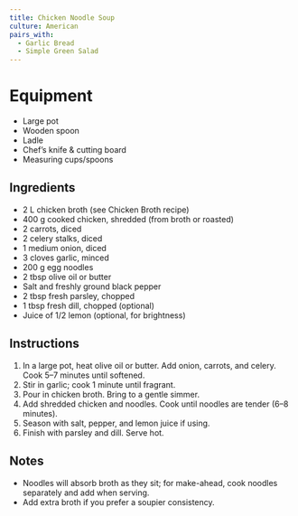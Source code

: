 ```yaml
---
title: Chicken Noodle Soup
culture: American
pairs_with:
  - Garlic Bread
  - Simple Green Salad
---
```


# Equipment
- Large pot
- Wooden spoon
- Ladle
- Chef’s knife & cutting board
- Measuring cups/spoons

## Ingredients
- 2 L chicken broth (see Chicken Broth recipe)
- 400 g cooked chicken, shredded (from broth or roasted)
- 2 carrots, diced
- 2 celery stalks, diced
- 1 medium onion, diced
- 3 cloves garlic, minced
- 200 g egg noodles
- 2 tbsp olive oil or butter
- Salt and freshly ground black pepper
- 2 tbsp fresh parsley, chopped
- 1 tbsp fresh dill, chopped (optional)
- Juice of 1/2 lemon (optional, for brightness)

## Instructions
1. In a large pot, heat olive oil or butter. Add onion, carrots, and celery. Cook 5–7 minutes until softened.
2. Stir in garlic; cook 1 minute until fragrant.
3. Pour in chicken broth. Bring to a gentle simmer.
4. Add shredded chicken and noodles. Cook until noodles are tender (6–8 minutes).
5. Season with salt, pepper, and lemon juice if using.
6. Finish with parsley and dill. Serve hot.

## Notes
- Noodles will absorb broth as they sit; for make-ahead, cook noodles separately and add when serving.  
- Add extra broth if you prefer a soupier consistency.  
